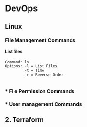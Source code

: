 # DevOps

## Linux

### File Management Commands
#### List files
```
Command: ls
Options: -l = List Files
         -t = Time
         -r = Reverse Order


```

###   * File Permission Commands

###   * User management Commands



## 2. Terraform
